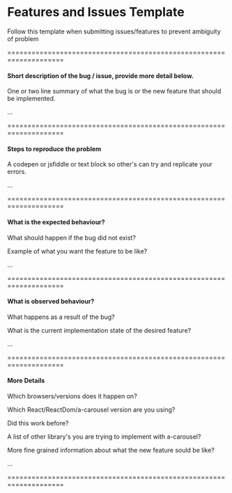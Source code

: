 # Features and Issues Template
Follow this template when submitting issues/features to prevent ambiguity of problem

====================================================================

#### Short description of the bug / issue, provide more detail below.
One or two line summary of what the bug is or the new feature that should be implemented.

...

====================================================================

#### Steps to reproduce the problem

A codepen or jsfiddle or text block so other's can try and replicate your errors.

...

====================================================================

#### What is the expected behaviour?

What should happen if the bug did not exist?

Example of what you want the feature to be like?

...

====================================================================

#### What is observed behaviour?

What happens as a result of the bug?

What is the current implementation state of the desired feature?

...

====================================================================

#### More Details

Which browsers/versions does it happen on?

Which React/ReactDom/a-carousel version are you using?

Did this work before?

A list of other library's you are trying to implement with a-carousel?

More fine grained information about what the new feature sould be like?

...

====================================================================
